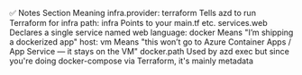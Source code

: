✅ Notes
Section	Meaning
infra.provider: terraform	Tells azd to run Terraform for infra
path: infra	Points to your main.tf etc.
services.web	Declares a single service named web
language: docker	Means "I’m shipping a dockerized app"
host: vm	Means "this won’t go to Azure Container Apps / App Service — it stays on the VM"
docker.path	Used by azd exec but since you're doing docker-compose via Terraform, it's mainly metadata

